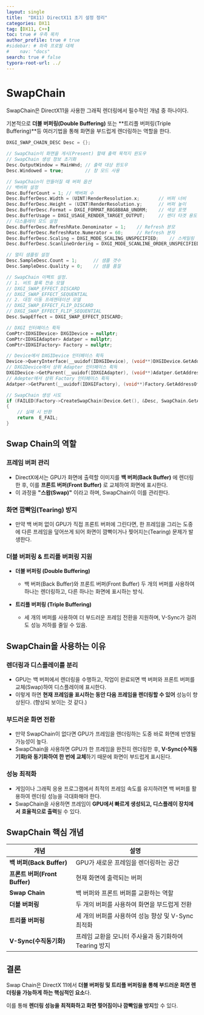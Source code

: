 ```yaml
---
layout: single
title:  "DX11) DirectX11 초기 설정 정리"
categories: DX11
tag: [DX11, C++]
toc: true # 우측 목차
author_profile: true # true
#sidebar: # 좌측 프로필 대체
#    nav: "docs"
search: true # false
typora-root-url: ../
---
```


# SwapChain

SwapChain은 DirectX11을 사용한 그래픽 렌더링에서 필수적인 개념 중 하나이다. 

기본적으로 **더블 버퍼링(Double Buffering)** 또는 **트리플 버퍼링(Triple Buffering)**등 여러기법을 통해 화면을 부드럽게 렌더링하는 역할을 한다.

``` c++
DXGI_SWAP_CHAIN_DESC Desc = {};

// SwapChain이 화면을 게시(Present) 할때 출력 목적지 윈도우
// SwapChain 생성 정보 초기화
Desc.OutputWindow = MainWnd; // 출력 대상 윈도우
Desc.Windowed = true;		 // 창 모드 사용

// SwapChain이 만들어질 때 버퍼 옵션
// 백버퍼 설정
Desc.BufferCount = 1; // 백버퍼 수
Desc.BufferDesc.Width = (UINT)RenderResolution.x;		// 버퍼 너비
Desc.BufferDesc.Height = (UINT)RenderResolution.y;		// 버퍼 높이
Desc.BufferDesc.Format = DXGI_FORMAT_R8G8B8A8_UNORM;	// 색상 포맷
Desc.BufferUsage = DXGI_USAGE_RENDER_TARGET_OUTPUT;		// 렌더 타겟 용도
// 디스플레이 모드 설정
Desc.BufferDesc.RefreshRate.Denominator = 1;	// Refresh 분모
Desc.BufferDesc.RefreshRate.Numerator = 60;		// Refresh 분자
Desc.BufferDesc.Scaling = DXGI_MODE_SCALING_UNSPECIFIED;	// 스케일링 없음
Desc.BufferDesc.ScanlineOrdering = DXGI_MODE_SCANLINE_ORDER_UNSPECIFIED;	// 스캔 라인 순서 없음

// 멀티 샘플링 설정
Desc.SampleDesc.Count = 1;		// 샘플 갯수
Desc.SampleDesc.Quality = 0;	// 샘플 품질

// SwapChain 이펙트 설정.
// 1. 비트 블록 전송 모델
// DXGI_SWAP_EFFECT_DISCARD
// DXGI_SWAP_EFFECT_SEQUENTIAL
// 2. 대칭 이동 프레젠테이션 모델
// DXGI_SWAP_EFFECT_FLIP_DISCARD
// DXGI_SWAP_EFFECT_FLIP_SEQUENTIAL
Desc.SwapEffect = DXGI_SWAP_EFFECT_DISCARD;

// DXGI 인터페이스 획득
ComPtr<IDXGIDevice> DXGIDevice = nullptr;
ComPtr<IDXGIAdapter> Adatper = nullptr;
ComPtr<IDXGIFactory> Factory = nullptr;

// Device에서 DXGIDevice 인터페이스 획득
Device->QueryInterface(__uuidof(IDXGIDevice), (void**)DXGIDevice.GetAddressOf());
// DXGIDevice에서 상위 Adapter 인터페이스 획득
DXGIDevice->GetParent(__uuidof(IDXGIAdapter), (void**)Adatper.GetAddressOf());
// Adepter에서 상위 Factory 인터페이스 획득
Adatper->GetParent(__uuidof(IDXGIFactory), (void**)Factory.GetAddressOf());

// SwapChain 생성 시도
if (FAILED(Factory->CreateSwapChain(Device.Get(), &Desc, SwapChain.GetAddressOf())))
{
	// 실패 시 반환
	return	E_FAIL;
}
```



## **Swap Chain의 역할**

### **프레임 버퍼 관리**

- DirectX에서는 GPU가 화면에 출력할 이미지를 **백 버퍼(Back Buffer)** 에 렌더링한 후, 
  이를 **프론트 버퍼(Front Buffer)** 로 교체하여 화면에 표시한다.
- 이 과정을 **"스왑(Swap)"** 이라고 하며, SwapChain이 이를 관리한다.

### **화면 깜빡임(Tearing) 방지**

- 만약 백 버퍼 없이 GPU가 직접 프론트 버퍼에 그린다면, 
  한 프레임을 그리는 도중에 다른 프레임을 덮어쓰게 되어 화면이 깜빡이거나 찢어지는(Tearing) 문제가 발생한다.

### **더블 버퍼링 & 트리플 버퍼링 지원**

- **더블 버퍼링 (Double Buffering)**

  - 백 버퍼(Back Buffer)와 프론트 버퍼(Front Buffer) 두 개의 버퍼를 사용하여 하나는 렌더링하고, 다른 하나는 화면에 표시하는 방식.

- **트리플 버퍼링 (Triple Buffering)**

  - 세 개의 버퍼를 사용하여 더 부드러운 프레임 전환을 지원하며, V-Sync가 걸려도 성능 저하를 줄일 수 있음.

  

## **SwapChain을 사용하는 이유**

### **렌더링과 디스플레이를 분리**

- GPU는 백 버퍼에서 렌더링을 수행하고, 작업이 완료되면 백 버퍼와 프론트 버퍼를 교체(Swap)하여 디스플레이에 표시한다.
- 이렇게 하면 **현재 프레임을 표시하는 동안 다음 프레임을 렌더링할 수 있어** 성능이 향상된다.
  (향상되 보이는 것 같다.)

### **부드러운 화면 전환**

- 만약 SwapChain이 없다면 GPU가 프레임을 렌더링하는 도중 바로 화면에 반영될 가능성이 높다.
- SwapChain을 사용하면 GPU가 한 프레임을 완전히 렌더링한 후, 
  **V-Sync(수직동기화)와 동기화하여 한 번에 교체**하기 때문에 화면이 부드럽게 표시된다.

### **성능 최적화**

- 게임이나 그래픽 응용 프로그램에서 최적의 프레임 속도를 유지하려면 백 버퍼를 활용하여 렌더링 성능을 극대화해야 한다.
- SwapChain을 사용하면 프레임이 **GPU에서 빠르게 생성되고, 디스플레이 장치에서 효율적으로 출력**될 수 있다.



## **SwapChain 핵심 개념**

| 개념                          | 설명                                                  |
| ----------------------------- | ----------------------------------------------------- |
| **백 버퍼(Back Buffer)**      | GPU가 새로운 프레임을 렌더링하는 공간                 |
| **프론트 버퍼(Front Buffer)** | 현재 화면에 출력되는 버퍼                             |
| **Swap Chain**                | 백 버퍼와 프론트 버퍼를 교환하는 역할                 |
| **더블 버퍼링**               | 두 개의 버퍼를 사용하여 화면을 부드럽게 전환          |
| **트리플 버퍼링**             | 세 개의 버퍼를 사용하여 성능 향상 및 V-Sync 최적화    |
| **V-Sync(수직동기화)**        | 프레임 교환을 모니터 주사율과 동기화하여 Tearing 방지 |



## **결론**

Swap Chain은 DirectX 11에서 **더블 버퍼링 및 트리플 버퍼링을 통해 부드러운 화면 렌더링을 가능하게 하는 핵심적인 요소**다. 

이를 통해 **렌더링 성능을 최적화하고 화면 찢어짐이나 깜빡임을 방지**할 수 있다.

